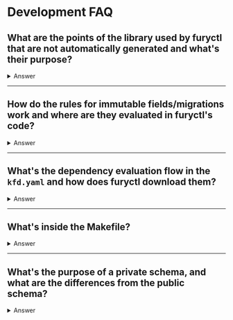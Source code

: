 # Development FAQ

## **What are the points of the library used by furyctl that are not automatically generated and what's their purpose?**

<details>
  <summary>Answer</summary>

The files used by `furyctl`, in addition to the schema generated in `pkg/apis`, are:

- **Defaults for the distribution**: These are contained in the `defaults` folder. These files define the default values and settings that are used for the configuration, ensuring that the distribution behaves in a predictable manner when no explicit configurations are provided.

- **Templates for the distribution**: These are found in the `templates` folder and include specific templates like Terraform for `EKSCluster`. These templates serve as blueprints for configuring and deploying components (like cloud resources), enabling customizations for different environments.

- **Rules for `furyctl.yaml` changes**: The rules determine which changes are permitted in the `furyctl.yaml` file after initial deployment. These rules are critical for ensuring that modifications to the configuration are safe and consistent with the intended deployment workflow, particularly when managing state changes across environments.

- **Basic models for SKD and `furyctl.yaml` kind and version**: These are contained in the `pkg/apis/config` folder. These Go structures are used to parse the `kfd.yaml` file and the initial information such as `Kind` and `APIVersion` from the `furyctl.yaml`.
</details>

---

## **How do the rules for immutable fields/migrations work and where are they evaluated in furyctl's code?**

<details>
  <summary>Answer</summary>

Once you install fury for the first time, if you change mind about a configuration and you want to edit the `furyctl.yaml` file and reinstall there are some rules in place. These rules can contain migration paths and immutable fields.

The rules for immutable fields and migrations are evaluated within the core logic of the `furyctl` tool. These rules are defined in the configuration files and enforced by the tool to ensure consistency and prevent misconfigurations.

These rules serve as safety mechanisms during module changes (e.g., switching from the Loki logging system to OpenSearch). Some changes are allowed, while others are not. For example, fields marked as `immutable` will return an error if an attempt is made to change them.

The rules are configured in the `rules` folder, and the commands/scripts executed for each rule are found in `templates/distribution/scripts/pre-apply.sh.tpl`.

Additionally, **Reducers** are special fields rendered inside the template engine that indicate whether a particular feature or module of the distribution has changed. The `.to` and `.from` strings indicate these changes precisely.

For example from logging `loki` to `opensearch` the `.form` key contains the previous value `loki` and the key `.to` contains `opensearch` so you can run the `deleteLoki` script by checking the `.from` key. The new module `opensearch` will then be installed by the standard apply flow. (`templates/distribution/scripts/pre-apply.sh.tpl:106`)

</details>

---

## **What's the dependency evaluation flow in the `kfd.yaml` and how does furyctl download them?**

<details>
  <summary>Answer</summary>

The `kfd.yaml` file, specific to the distribution downloaded by `furyctl`, contains the definitions of dependencies that the distribution relies on.

Furyctl reads the version information embedded within the `kfd.yaml` file to determine which dependencies need to be fetched. These dependencies are typically other resources or libraries required for the successful deployment or operation of the current distribution.

Once identified, `furyctl` downloads or references these dependencies from either a local or remote repository. This ensures that the distribution is fully equipped with all the necessary components for deployment, preventing version mismatches and compatibility issues. The process ensures the environment is set up with the correct versions and configurations.

</details>

---

## **What's inside the Makefile?**

<details>
  <summary>Answer</summary>

The important commands in the `Makefile` are:

- **`make tools-go`**: This command it's important and installs all the tools required for the subsequent commands.

- **`make generate-go-models`**: This command generates Go code from the JSON schema files. The generated code defines the data models used in the codebase, providing a structured representation of the resources and configurations used by `furyctl`. It essentially converts the schema into Go structs, which are essential for interacting with the configuration data programmatically. The tool used to generate the code is https://github.com/sighupio/go-jsonschema.

- **`make generate-docs`**: This command generates Markdown documentation from the schema files. It extracts the necessary information from the schemas and formats it into human-readable documentation, helping developers and users understand how to configure and use the distribution and resources. This documentation serves as the primary reference for anyone interacting with `furyctl`.

To have a working dev environment you need to launch `make tools-go` and you must have `asdf` installed and configured.

</details>

---

## **What's the purpose of a private schema, and what are the differences from the public schema?**

<details>
  <summary>Answer</summary>

The `public` schema serves as the base schema, which is shared and visible to all users. It defines the core structure and expected properties for a particular resource or configuration.

The `private` schema is a modified version of the public schema, typically used internally within `furyctl`. It includes additional fields or configurations that should not be exposed in the public configuration files (like `furyctl.yaml`), but are still necessary for certain internal operations or customizations within the codebase.

A notable case where the private schema is used is with the `EKSCluster` resource. Here, a patch (`schemas/private/ekscluster-kfd-v1alpha2.patch.json`) is applied to the public schema (`schemas/public/ekscluster-kfd-v1alpha2.json`) with `json-patch` and `jq` to add internal fields that are required for `furyctl` to function but are not intended for end-user modification. This separation ensures that sensitive or internal details remain private while maintaining flexibility for internal customization. Note that this process is automatic and managed by the `make generate-go-models` command. To configure a new private schema / patch create a new configuration on the Makefile (example on line 72) and a patch like `schemas/private/ekscluster-kfd-v1alpha2.patch.json` that is a standard json patch (https://jsonpatch.com).

</details>
